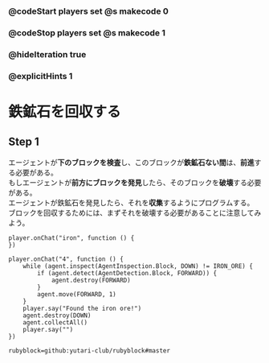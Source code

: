 ### @codeStart players set @s makecode 0
### @codeStop players set @s makecode 1

### @hideIteration true 
### @explicitHints 1


# 鉄鉱石を回収する
<!-- # Iron -->

## Step 1
エージェントが**下のブロックを検査**し、このブロックが**鉄鉱石ない間**は、**前進**する必要がある。<br>
もしエージェントが**前方にブロックを発見**したら、そのブロックを**破壊**する必要がある。<br>
エージェントが鉄鉱石を発見したら、それを**収集**するようにプログラムする。<br>
ブロックを回収するためには、まずそれを破壊する必要があることに注意してみよう。
 
<!-- While the Agent **inspects the block down** and this block is not **iron ore**, it needs to **move forward**. If the Agent **detects a block forward**, then it needs to **destroy forward**. When the Agent locates iron, program it to **collect** it. Note that in order to collect a block, Agent needs to destroy it first.  -->

```template
player.onChat("iron", function () {
})
```

```ghost
player.onChat("4", function () {
    while (agent.inspect(AgentInspection.Block, DOWN) != IRON_ORE) {
        if (agent.detect(AgentDetection.Block, FORWARD)) {
            agent.destroy(FORWARD)
        }
        agent.move(FORWARD, 1)
    }
    player.say("Found the iron ore!")
    agent.destroy(DOWN)
    agent.collectAll()
    player.say("")
})
```
```package
rubyblock=github:yutari-club/rubyblock#master
```